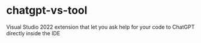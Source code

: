 # chatgpt-vs-tool
Visual Studio 2022 extension that let you ask help for your code to ChatGPT directly inside the IDE
